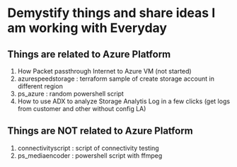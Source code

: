 # Demystify things and share ideas I am working with Everyday

## Things are related to Azure Platform 

1. How Packet passthrough Internet to Azure VM (not started)
1. azurespeedstorage : terraform sample of create storage account in different region
1. ps_azure : random powershell script 
1. How to use ADX to analyze Storage Analytis Log in a few clicks (get logs from customer and other without config LA)

## Things are NOT related to Azure Platform 

1. connectivityscript : script of connectivity testing
1. ps_mediaencoder : powershell script with ffmpeg 





